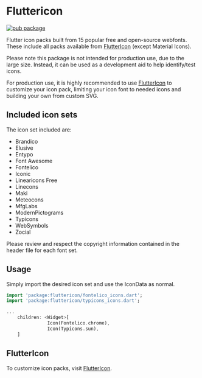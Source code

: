 # Fluttericon 

[![pub package](https://img.shields.io/pub/v/fluttericon.svg)](https://pub.dartlang.org/packages/fluttericon)

Flutter icon packs built from 15 popular free and open-source webfonts. These include all packs available from [FlutterIcon](https://fluttericon.com) (except Material Icons).

Please note this package is not intended for production use, due to the large size.  Instead, it can be used as a development aid to help identify/test icons.  

For production use, it is highly recommended to use [FlutterIcon](https://fluttericon.com) to customize your icon pack, limiting your icon font to needed icons and building your own from custom SVG.

## Included icon sets

The icon set included are:
  * Brandico
  * Elusive
  * Entypo
  * Font Awesome
  * Fontelico
  * Iconic
  * Linearicons Free
  * Linecons
  * Maki
  * Meteocons
  * MfgLabs
  * ModernPictograms
  * Typicons
  * WebSymbols
  * Zocial

Please review and respect the copyright information contained in the header file for each font set.

## Usage

Simply import the desired icon set and use the IconData as normal.

```dart
import 'package:fluttericon/fontelico_icons.dart';
import 'package:fluttericon/typicons_icons.dart';

...
    children: <Widget>[
               Icon(Fontelico.chrome),
               Icon(Typicons.sun),
    ]
```

## FlutterIcon

To customize icon packs, visit [FlutterIcon](https://fluttericon.com).

